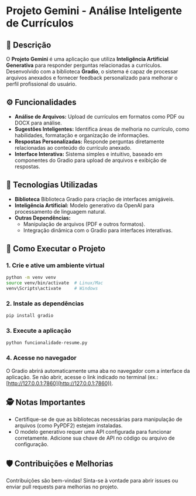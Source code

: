 # **Projeto Gemini - Análise Inteligente de Currículos**  

## 🧠 **Descrição**  
O **Projeto Gemini** é uma aplicação que utiliza **Inteligência Artificial Generativa** para responder perguntas relacionadas a currículos. Desenvolvido com a biblioteca **Gradio**, o sistema é capaz de processar arquivos anexados e fornecer feedback personalizado para melhorar o perfil profissional do usuário.  

## ⚙️ **Funcionalidades**  
- **Análise de Arquivos:** Upload de currículos em formatos como PDF ou DOCX para análise.  
- **Sugestões Inteligentes:** Identifica áreas de melhoria no currículo, como habilidades, formatação e organização de informações.  
- **Respostas Personalizadas:** Responde perguntas diretamente relacionadas ao conteúdo do currículo anexado.  
- **Interface Interativa:** Sistema simples e intuitivo, baseado em componentes do Gradio para upload de arquivos e exibição de respostas.  

## 🔧 **Tecnologias Utilizadas**  
- **Biblioteca** Biblioteca Gradio para criação de interfaces amigáveis.  
- **Inteligência Artificial:** Modelo generativo da OpenAI para processamento de linguagem natural.  
- **Outras Dependências:**  
  - Manipulação de arquivos (PDF e outros formatos).  
  - Integração dinâmica com o Gradio para interfaces interativas.  


## 🚀 **Como Executar o Projeto**  

### 1. **Crie e ative um ambiente virtual**  
```bash
python -m venv venv  
source venv/bin/activate  # Linux/Mac  
venv\Scripts\activate     # Windows  
```

### 2. **Instale as dependências**  
```bash
pip install gradio
```

### 3. **Execute a aplicação**  
```bash
python funcionalidade-resume.py
```

### 4. **Acesse no navegador**  
O Gradio abrirá automaticamente uma aba no navegador com a interface da aplicação. Se não abrir, acesse o link indicado no terminal (ex.: [http://127.0.0.1:7860](http://127.0.0.1:7860)).  

## 🕵️ **Notas Importantes**  
- Certifique-se de que as bibliotecas necessárias para manipulação de arquivos (como PyPDF2) estejam instaladas.  
- O modelo generativo requer uma API configurada para funcionar corretamente. Adicione sua chave de API no código ou arquivo de configuração.  

## 🛡️ **Contribuições e Melhorias**  
Contribuições são bem-vindas! Sinta-se à vontade para abrir issues ou enviar pull requests para melhorias no projeto.
